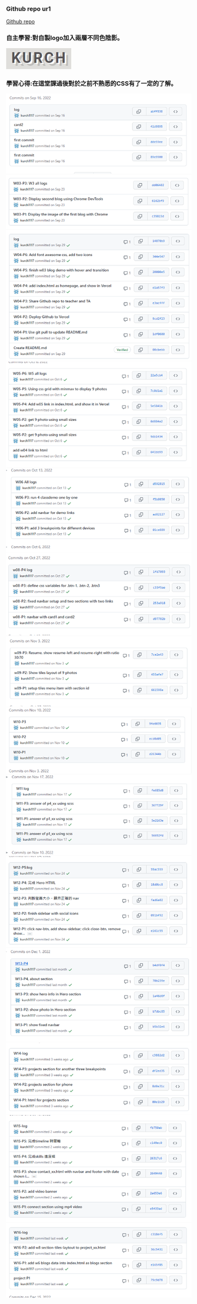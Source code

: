 ### Github repo ur1
[Github repo](https://github.com/kurch1117/sweb-1N-demo-209418069)
### 自主學習:對自製logo加入兩層不同色陰影。
![](kurch.png)
### 學習心得:在這堂課過後對於之前不熟悉的CSS有了一定的了解。
![](log1.png)
![](log2.png)
![](log3.png)
![](log4.png)
![](log5.png)
![](log6.png)
![](log7.png)
![](log8.png)
![](log9.png)
![](log10.png)
![](log11.png)
![](log12.png)
![](log13.png)
![](log14.png)